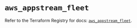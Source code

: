 # `aws_appstream_fleet`

Refer to the Terraform Registry for docs: [`aws_appstream_fleet`](https://registry.terraform.io/providers/hashicorp/aws/5.83.0/docs/resources/appstream_fleet).
